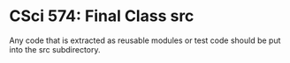 # CSci 574: Final Class src

Any code that is extracted as reusable modules or test
code should be put into the src subdirectory.
